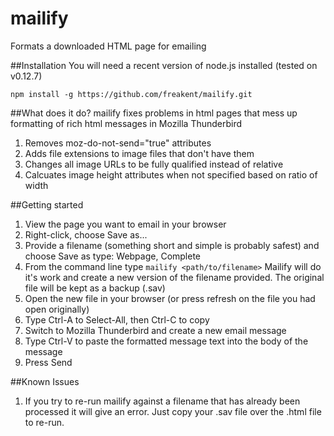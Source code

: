 # mailify
Formats a downloaded HTML page for emailing

##Installation
You will need a recent version of node.js installed (tested on v0.12.7)
```
npm install -g https://github.com/freakent/mailify.git
```

##What does it do?
mailify fixes problems in html pages that mess up formatting of rich html messages in Mozilla Thunderbird

1. Removes moz-do-not-send="true" attributes
1. Adds file extensions to image files that don't have them
1. Changes all image URLs to be fully qualified instead of relative
1. Calcuates image height attributes when not specified based on ratio of width 

##Getting started
1. View the page you want to email in your browser
1. Right-click, choose Save as...
1. Provide a filename (something short and simple is probably safest) and choose Save as type: Webpage, Complete
1. From the command line type `mailify <path/to/filename>`
  Mailify will do it's work and create a new version of the filename provided. The original file will be kept as a backup (.sav)
1. Open the new file in your browser (or press refresh on the file you had open originally)
1. Type Ctrl-A to Select-All, then Ctrl-C to copy
1. Switch to Mozilla Thunderbird and create a new email message
1. Type Ctrl-V to paste the formatted message text into the body of the message
1. Press Send

##Known Issues
1. If you try to re-run mailify against a filename that has already been processed it 
will give an error. Just copy your .sav file over the .html file to re-run.
